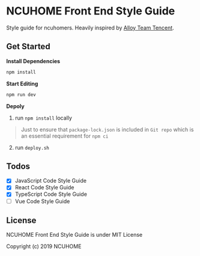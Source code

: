 # NCUHOME Front End Style Guide

Style guide for ncuhomers. Heavily inspired by [Alloy Team Tencent](https://github.com/AlloyTeam/eslint-config-alloy).

## Get Started

**Install Dependencies**

```bash
npm install
```

**Start Editing**

```bash
npm run dev
```

**Depoly**

  1. run `npm install` locally
  > Just to ensure that `package-lock.json` is included in `Git repo` which is an essential requirement for `npm ci`
  2. run `deploy.sh`
  
## Todos

- [x] JavaScript Code Style Guide
- [x] React Code Style Guide
- [x] TypeScript Code Style Guide
- [ ] Vue Code Style Guide

## License

NCUHOME Front End Style Guide is under MIT License

Copyright (c) 2019 NCUHOME

